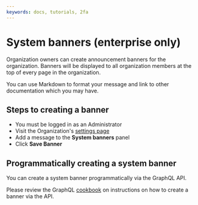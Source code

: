 ```yaml
---
keywords: docs, tutorials, 2fa
---
```


# System banners (enterprise only)

Organization owners can create announcement banners for the organization. Banners
will be displayed to all organization members at the top of every page in the
organization.

You can use Markdown to format your message and link to other documentation
which you may have.

## Steps to creating a banner

- You must be logged in as an Administrator
- Visit the Organization's [settings page]
- Add a message to the **System banners** panel
- Click **Save Banner**

[settings page]: https://buildkite.com/organizations/~/settings

## Programmatically creating a system banner

You can create a system banner programmatically via the GraphQL API.

Please review the GraphQL [cookbook] on instructions on how to create
a banner via the API.

[cookbook]: /docs/apis/graphql/cookbooks/organizations#create-and-delete-system-banners-enterprise-only
